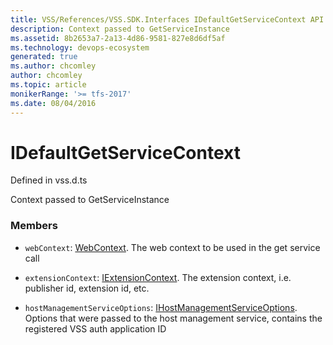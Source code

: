 ```yaml
---
title: VSS/References/VSS.SDK.Interfaces IDefaultGetServiceContext API | Extensions for Azure DevOps Services
description: Context passed to GetServiceInstance
ms.assetid: 8b2653a7-2a13-4d86-9581-827e8d6df5af
ms.technology: devops-ecosystem
generated: true
ms.author: chcomley
author: chcomley
ms.topic: article
monikerRange: '>= tfs-2017'
ms.date: 08/04/2016
---
```


# IDefaultGetServiceContext

Defined in vss.d.ts

Context passed to GetServiceInstance

### Members

- `webContext`: [WebContext](../../../VSS/References/SDK_Interfaces/WebContext.md). The web context to be used in the get service call

- `extensionContext`: [IExtensionContext](../../../VSS/References/VSS_SDK_Interfaces/IExtensionContext.md). The extension context, i.e. publisher id, extension id, etc.

- `hostManagementServiceOptions`: [IHostManagementServiceOptions](../../../VSS/References/VSS_SDK_Interfaces/IHostManagementServiceOptions.md). Options that were passed to the host management service,
  contains the registered VSS auth application ID
